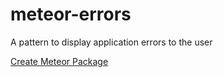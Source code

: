 # meteor-errors

A pattern to display application errors to the user

[Create Meteor Package](http://zh.discovermeteor.com/chapters/creating-a-meteor-package)
